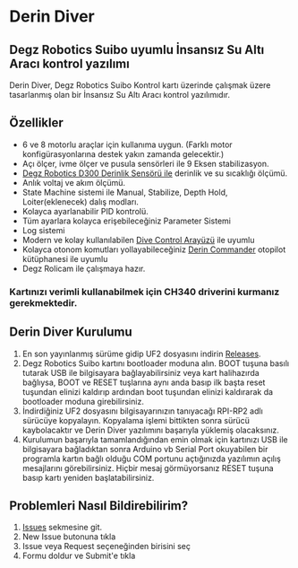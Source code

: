 # Derin Diver
## Degz Robotics Suibo uyumlu İnsansız Su Altı Aracı kontrol yazılımı

Derin Diver, Degz Robotics Suibo Kontrol kartı üzerinde çalışmak üzere tasarlanmış olan bir İnsansız Su Altı Aracı kontrol yazılımıdır. 

## Özellikler

- 6 ve 8 motorlu araçlar için kullanıma uygun. (Farklı motor konfigürasyonlarına destek yakın zamanda gelecektir.)
- Açı ölçer, ivme ölçer ve pusula sensörleri ile 9 Eksen stabilizasyon.
- [Degz Robotics D300 Derinlik Sensörü ile](https://degzrobotics.com/product/derinlik-ve-sicaklik-sensoru/) derinlik ve su sıcaklığı ölçümü.
- Anlık voltaj ve akım ölçümü.
- State Machine sistemi ile Manual, Stabilize, Depth Hold, Loiter(eklenecek) dalış modları.
- Kolayca ayarlanabilir PID kontrolü.
- Tüm ayarlara kolayca erişebileceğiniz Parameter Sistemi
- Log sistemi
- Modern ve kolay kullanılabilen [Dive Control Arayüzü](https://github.com/degzrobotics/Dive-Control) ile uyumlu
- Kolayca otonom komutları yollayabileceğiniz [Derin Commander](https://github.com/degzrobotics/DerinCommander) otopilot kütüphanesi ile uyumlu
- Degz Rolicam ile çalışmaya hazır.

### Kartınızı verimli kullanabilmek için CH340 driverini kurmanız gerekmektedir.

## Derin Diver Kurulumu

1. En son yayınlanmış sürüme gidip UF2 dosyasını indirin [Releases](https://github.com/degzrobotics/Derin-Diver/releases/latest).
2. Degz Robotics Suibo kartını bootloader moduna alın. BOOT tuşuna basılı tutarak USB ile bilgisayara bağlayabilirsiniz veya kart halihazırda bağlıysa, BOOT ve RESET tuşlarına aynı anda basıp ilk başta reset tuşundan elinizi kaldırıp ardından boot tuşundan elinizi kaldırarak da bootloader moduna girebilirsiniz.
3. İndirdiğiniz UF2 dosyasını bilgisayarınızın tanıyacağı RPI-RP2 adlı sürücüye kopyalayın. Kopyalama işlemi bittikten sonra sürücü kaybolacaktır ve Derin Diver yazılımını başarıyla yüklemiş olacaksınız.
4. Kurulumun başarıyla tamamlandığından emin olmak için kartınızı USB ile bilgisayara bağladıktan sonra Arduino vb Serial Port okuyabilen bir programla kartın bağlı olduğu COM portunu açtığınızda yazılımın açılış mesajlarını görebilirsiniz. Hiçbir mesaj görmüyorsanız RESET tuşuna basıp kartı yeniden başlatabilirsiniz.

## Problemleri Nasıl Bildirebilirim?

1. [Issues](https://github.com/degzrobotics/Derin-Diver/issues) sekmesine git.
2. New Issue butonuna tıkla
3. Issue veya Request seçeneğinden birisini seç
4. Formu doldur ve Submit'e tıkla

